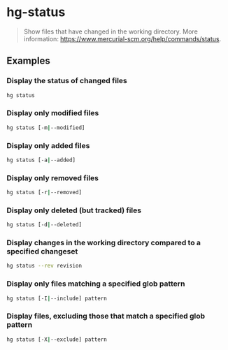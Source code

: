 # hg-status

> Show files that have changed in the working directory. More information: <https://www.mercurial-scm.org/help/commands/status>.

## Examples

### Display the status of changed files

```bash
hg status
```

### Display only modified files

```bash
hg status [-m|--modified]
```

### Display only added files

```bash
hg status [-a|--added]
```

### Display only removed files

```bash
hg status [-r|--removed]
```

### Display only deleted (but tracked) files

```bash
hg status [-d|--deleted]
```

### Display changes in the working directory compared to a specified changeset

```bash
hg status --rev revision
```

### Display only files matching a specified glob pattern

```bash
hg status [-I|--include] pattern
```

### Display files, excluding those that match a specified glob pattern

```bash
hg status [-X|--exclude] pattern
```

